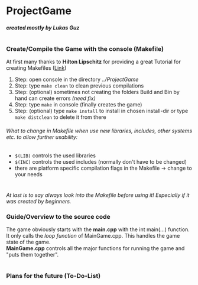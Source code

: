 # ProjectGame
##### created mostly by Lukas Guz
#
### Create/Compile the Game with the console (Makefile)
At first many thanks to **Hilton Lipschitz** for providing a great Tutorial for creating Makefiles ([Link](http://hiltmon.com/blog/2015/09/28/the-simple-c-plus-plus-makefile-executable-edition/))

1. Step: open console in the directory _../ProjectGame_
2. Step: type ``make clean`` to clean previous compilations
3. Step: (optional) sometimes not creating the folders Build and Bin by hand can create errors _(need fix)_
4. Step: type ``make`` in console (finally creates the game)
5. Step: (optional) type ``make install`` to install in chosen install-dir or type ``make distclean`` to delete it from there

###### What to change in Makefile when use new libraries, includes, other systems etc. to allow further usability:
- ``$(LIB)`` controls the used libraries
- ``$(INC)`` controls the used includes (normally don't have to be changed)
- there are platform specific compilation flags in the Makefile -> change to your needs
#
_At last is to say always look into the Makefile before using it! Especially if it was created by beginners._

### Guide/Overview to the source code
The game obviously starts with the **main.cpp** with the int main(...) function. It only calls the _loop function_ of MainGame.cpp. This handles the game state of the game.   
**MainGame.cpp** controls all the major functions for running the game and "puts them together".

#
### Plans for the future (To-Do-List)
